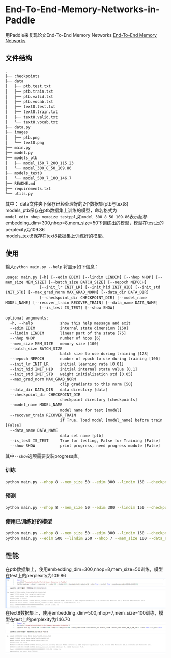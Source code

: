 # End-To-End-Memory-Networks-in-Paddle
用Paddle来复现论文End-To-End Memory Networks [End-To-End Memory Networks](https://arxiv.org/pdf/1503.08895v5.pdf)

## 文件结构
```
.
├── checkpoints
├── data
│   ├── ptb.test.txt
│   ├── ptb.train.txt
│   ├── ptb.valid.txt
│   ├── ptb.vocab.txt
│   ├── text8.test.txt
│   ├── text8.train.txt
│   ├── text8.valid.txt
│   └── text8.vocab.txt
├── data.py
├── images
│   ├── ptb.png
│   └── text8.png
├── main.py
├── model.py
├── models_ptb
│   ├── model_150_7_200_115.23
│   └── model_300_8_50_109.86
├── models_text8
│   └── model_500_7_100_146.7
├── README.md
├── requirements.txt
└── utils.py
```

其中：
data文件夹下保存已经处理好的2个数据集(ptb与text8)  
models_ptb保存在ptb数据集上训练的模型，命名格式为`model_edim_nhop_memsize_testppl`,如`model_300_8_50_109.86`表示超参embedding_dim=300,nhop=8,mem_size=50下训练出的模型，模型在test上的perplexity为109.86  
models_text8保存在text8数据集上训练好的模型。  

## 使用
输入`python main.py --help` 将显示如下信息：
```plain
usage: main.py [-h] [--edim EDIM] [--lindim LINDIM] [--nhop NHOP] [--mem_size MEM_SIZE] [--batch_size BATCH_SIZE] [--nepoch NEPOCH]
               [--init_lr INIT_LR] [--init_hid INIT_HID] [--init_std INIT_STD] [--max_grad_norm MAX_GRAD_NORM] [--data_dir DATA_DIR]
               [--checkpoint_dir CHECKPOINT_DIR] [--model_name MODEL_NAME] [--recover_train RECOVER_TRAIN] [--data_name DATA_NAME]
               [--is_test IS_TEST] [--show SHOW]

optional arguments:
  -h, --help            show this help message and exit
  --edim EDIM           internal state dimension [150]
  --lindim LINDIM       linear part of the state [75]
  --nhop NHOP           number of hops [6]
  --mem_size MEM_SIZE   memory size [100]
  --batch_size BATCH_SIZE
                        batch size to use during training [128]
  --nepoch NEPOCH       number of epoch to use during training [100]
  --init_lr INIT_LR     initial learning rate [0.01]
  --init_hid INIT_HID   initial internal state value [0.1]
  --init_std INIT_STD   weight initialization std [0.05]
  --max_grad_norm MAX_GRAD_NORM
                        clip gradients to this norm [50]
  --data_dir DATA_DIR   data directory [data]
  --checkpoint_dir CHECKPOINT_DIR
                        checkpoint directory [checkpoints]
  --model_name MODEL_NAME
                        model name for test [model]
  --recover_train RECOVER_TRAIN
                        if True, load model [model_name] before train [False]
  --data_name DATA_NAME
                        data set name [ptb]
  --is_test IS_TEST     True for testing, False for Training [False]
  --show SHOW           print progress, need progress module [False]
  ```
  其中`--show`选项需要安装progress库。
### 训练
```bash
python main.py --nhop 8 --mem_size 50 --edim 300 --lindim 150 --checkpoint_dir checkpoints --show True
```
### 预测
```bash
python main.py --nhop 8 --mem_size 50 --edim 300 --lindim 150 --checkpoint_dir checkpoints --show True --is_test True
```
### 使用已训练好的模型
```bash
python main.py --nhop 8 --mem_size 50 --edim 300 --lindim 150 --checkpoint_dir models_ptb --show True --is_test True --model_name model_300_8_50_109.86
python main.py --edim 500 --lindim 250 --nhop 7 --mem_size 100 --data_name text8 --checkpoint_dir models_text8 --model_name model_500_7_100_146.7 --show True --is_test True
```
## 性能
在ptb数据集上，使用embedding_dim=300,nhop=8,mem_size=50训练，模型在test上的perplexity为109.86
![ptb](./images/ptb.png)
在text8数据集上，使用embedding_dim=500,nhop=7,mem_size=100训练，模型在test上的perplexity为146.70
![text8](./images/text8.png)

